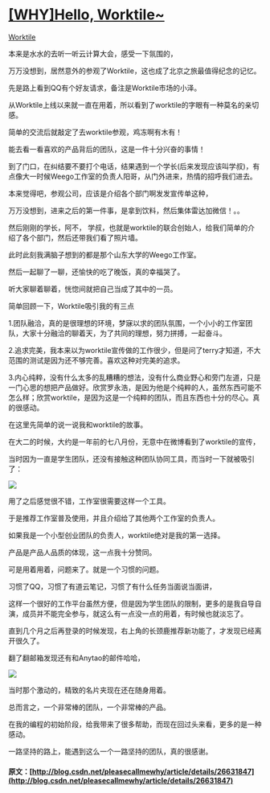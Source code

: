 #  [ [WHY]Hello, Worktile~ ](/pleasecallmewhy/article/details/26631847)

[ Worktile ](http://www.csdn.net/tag/Worktile)

本来是水水的去听一听云计算大会，感受一下氛围的， 

万万没想到，居然意外的参观了Worktile，这也成了北京之旅最值得纪念的记忆。 

  


先是路上看到QQ有个好友请求，备注是Worktile市场的小泽。 

从Worktile上线以来就一直在用着，所以看到了worktile的字眼有一种莫名的亲切感。   


  


简单的交流后就敲定了去worktile参观，鸡冻啊有木有！ 

能去看一看喜欢的产品背后的团队，这是一件十分兴奋的事情！   


  


到了门口，在纠结要不要打个电话，结果遇到一个学长(后来发现应该叫学叔)，有点像大一时候Weego工作室的负责人阳哥，从门外进来，热情的招呼我们进去。 

  


本来觉得吧，参观公司，应该是介绍各个部门啊发发宣传单这种， 

万万没想到，进来之后的第一件事，是拿到饮料，然后集体雷达加微信！。。 

  


然后刚刚的学长，阿不， 学叔，也就是worktile的联合创始人，给我们简单的介绍了各个部门，然后还带我们看了照片墙。 

  


此时此刻我满脑子想到的都是那个山东大学的Weego工作室。 

  


然后一起聊了一聊，还愉快的吃了晚饭，真的幸福哭了。 

听大家聊着聊着，恍惚间就把自己当成了其中的一员。   


  


简单回顾一下，Worktile吸引我的有三点   


  


1.团队融洽，真的是很理想的环境，梦寐以求的团队氛围，一个小小的工作室团队，大家十分融洽的聊着天，为了共同的理想，努力拼搏，一起奋斗。   


2.追求完美，我本来以为worktile宣传做的工作很少，但是问了terry才知道，不大范围的测试是因为还不够完善。喜欢这种对完美的追求。   


3.内心纯粹，没有什么太多的乱糟糟的想法，没有什么商业野心和旁门左道，只是一门心思的想把产品做好。欣赏罗永浩，是因为他是个纯粹的人，虽然东西可能不怎么样；欣赏worktile，是因为这是一个纯粹的团队，而且东西也十分的尽心。真的很感动。   


  


  


  


在这里先简单的说一说我和worktile的故事。 

  


在大二的时候，大约是一年前的七八月份，无意中在微博看到了worktile的宣传， 

当时因为一直是学生团队，还没有接触这种团队协同工具，而当时一下就被吸引了： 

![](http://img.blog.csdn.net/20140522235554562?watermark/2/text/aHR0cDovL2Jsb2cuY3Nkbi5uZXQvcGxlYXNlY2FsbG1ld2h5/font/5a6L5L2T/fontsize/400/fill/I0JBQkFCMA==/dissolve/70/gravity/SouthEast)

  


用了之后感觉很不错，工作室很需要这样一个工具。 

于是推荐工作室普及使用，并且介绍给了其他两个工作室的负责人。 

  


如果我是一个小型创业团队的负责人，worktile绝对是我的第一选择。 

产品是产品人品质的体现，这一点我十分赞同。 

  


可是用着用着，问题来了。就是一个习惯的问题。 

习惯了QQ，习惯了有道云笔记，习惯了有什么任务当面说当面讲， 

这样一个很好的工作平台虽然方便，但是因为学生团队的限制，更多的是我自导自演，成员并不能完全参与，就这么有一点没一点的用着，有时候也就淡忘了。 

直到几个月之后再登录的时候发现，右上角的长颈鹿推荐新功能了，才发现已经离开很久了。 

  


翻了翻邮箱发现还有和Anytao的邮件哈哈， 

![](http://img.blog.csdn.net/20140523000522953?watermark/2/text/aHR0cDovL2Jsb2cuY3Nkbi5uZXQvcGxlYXNlY2FsbG1ld2h5/font/5a6L5L2T/fontsize/400/fill/I0JBQkFCMA==/dissolve/70/gravity/SouthEast)

  


当时那个激动的，精致的名片夹现在还在随身用着。 

  


  


总而言之，一个非常棒的团队，一个非常棒的产品。 

在我的编程的初始阶段，给我带来了很多帮助，而现在回过头来看，更多的是一种感动。 

一路坚持的路上，能遇到这么一个一路坚持的团队，真的很感谢。   

#### 原文：[http://blog.csdn.net/pleasecallmewhy/article/details/26631847](http://blog.csdn.net/pleasecallmewhy/article/details/26631847)